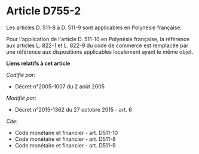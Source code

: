 # Article D755-2

Les articles D. 511-8 à D. 511-9 sont applicables en Polynésie française. 

Pour l'application de l'article D. 511-10 en Polynésie française, la référence aux articles L. 822-1 et L. 822-9 du code de
commerce est remplacée par une référence aux dispositions applicables localement ayant le même objet.

**Liens relatifs à cet article**

_Codifié par_:

  - Décret n°2005-1007 du 2 août 2005

_Modifié par_:

  - Décret n°2015-1362 du 27 octobre 2015 - art. 6

_Cite_:

  - Code monétaire et financier - art. D511-10
  - Code monétaire et financier - art. D511-8
  - Code monétaire et financier - art. D511-9

